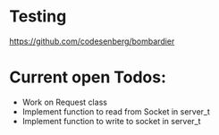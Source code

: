 # Testing
https://github.com/codesenberg/bombardier

# Current open Todos:
- Work on Request class
- Implement function to read from Socket in server_t 
- Implement function to write to socket in server_t
